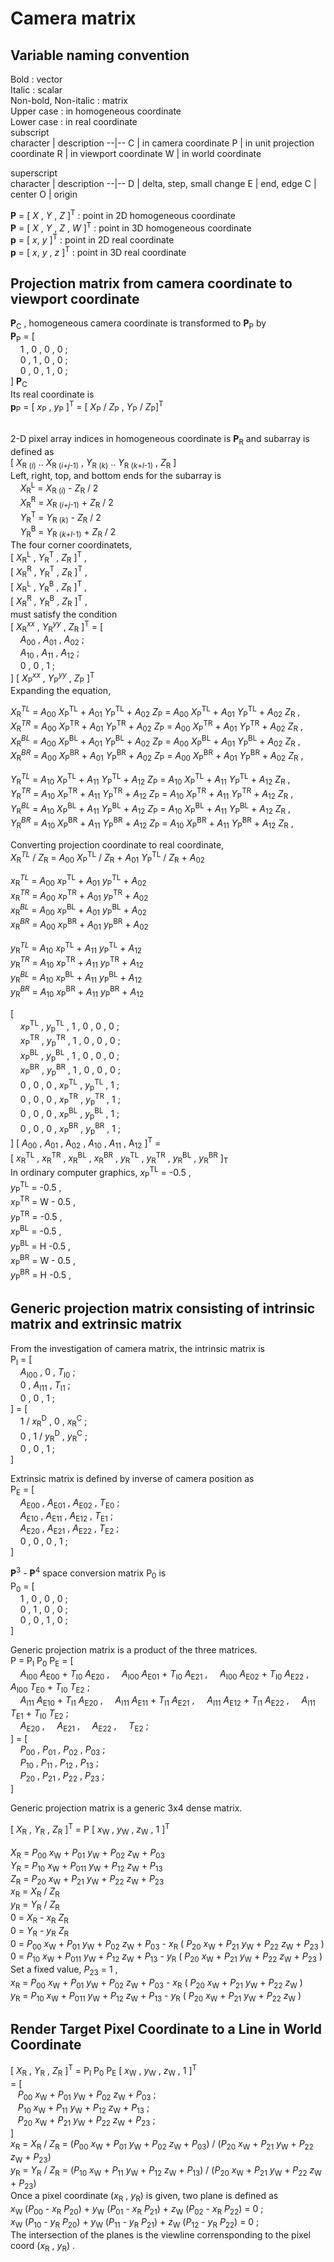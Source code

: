 # Camera matrix
## Variable naming convention
Bold : vector  
Italic : scalar  
Non-bold, Non-italic : matrix  
Upper case : in homogeneous coordinate  
Lower case : in real coordinate  
subscript  
character | description
--|--
C | in camera coordinate
P | in unit projection coordinate
R | in viewport coordinate
W | in world coordinate
<br>

superscript  
character | description
--|--
D | delta, step, small change
E | end, edge
C | center
O | origin
<br>

__P__ = [ _X_ , _Y_ , _Z_ ]<sup>T</sup> : point in 2D homogeneous coordinate  
__P__ = [ _X_ , _Y_ , _Z_ , _W_ ]<sup>T</sup> : point in 3D homogeneous coordinate  
__p__ = [ _x_, _y_ ]<sup>T</sup> : point in 2D real coordinate  
__p__ = [ _x_, _y_ , _z_ ]<sup>T</sup> : point in 3D real coordinate

## Projection matrix from camera coordinate to viewport coordinate
__P__<sub>C</sub> , homogeneous camera coordinate is transformed to __P__<sub>P</sub> by  
__P__<sub>P</sub> = [  
    &nbsp; &nbsp; 1 , 0 , 0 , 0 ;  
    &nbsp; &nbsp; 0 , 1 , 0 , 0 ;  
    &nbsp; &nbsp; 0 , 0 , 1 , 0 ;  
] __P__<sub>C</sub>  
Its real coordinate is  
__p__<sub>P</sub> = [ _x_<sub>P</sub> , _y_<sub>P</sub> ]<sup>T</sup> = 
[ _X_<sub>P</sub> / _Z_<sub>P</sub> , _Y_<sub>P</sub> / _Z_<sub>P</sub>]<sup>T</sup>  
<br>
<!--
  relationship among viewport parameters and the canonical projection plane coords
-->
2-D pixel array indices in homogeneous coordinate is __P__<sub>R</sub> and subarray is defined as  
[ _X_<sub>R (_i_)</sub> .. _X_<sub>R (_i_+_j_-1)</sub> , _Y_<sub>R (_k_)</sub> .. _Y_<sub>R (_k_+_l_-1)</sub> ,
_Z_<sub>R</sub> ]  
Left, right, top, and bottom ends for the subarray is  
    &nbsp; &nbsp; _X_<sub>R</sub><sup>L</sup> = _X_<sub>R (_i_)</sub> - _Z_<sub>R</sub> / 2  
    &nbsp; &nbsp; _X_<sub>R</sub><sup>R</sup> = _X_<sub>R (_i_+_j_-1)</sub> + _Z_<sub>R</sub> / 2  
    &nbsp; &nbsp; _Y_<sub>R</sub><sup>T</sup> = _Y_<sub>R (_k_)</sub> - _Z_<sub>R</sub> / 2  
    &nbsp; &nbsp; _Y_<sub>R</sub><sup>B</sup> = _Y_<sub>R (_k_+_l_-1)</sub> + _Z_<sub>R</sub> / 2  
The four corner coordinatets,  
[ _X_<sub>R</sub><sup>L</sup> , _Y_<sub>R</sub><sup>T</sup> , _Z_<sub>R</sub> ]<sup>T</sup> ,  
[ _X_<sub>R</sub><sup>R</sup> , _Y_<sub>R</sub><sup>T</sup> , _Z_<sub>R</sub> ]<sup>T</sup> ,  
[ _X_<sub>R</sub><sup>L</sup> , _Y_<sub>R</sub><sup>B</sup> , _Z_<sub>R</sub> ]<sup>T</sup> ,  
[ _X_<sub>R</sub><sup>R</sup> , _Y_<sub>R</sub><sup>B</sup> , _Z_<sub>R</sub> ]<sup>T</sup> ,  
must satisfy the condition  
[ _X_<sub>R</sub><sup>_xx_</sup> , _Y_<sub>R</sub><sup>_yy_</sup> , _Z_<sub>R</sub> ]<sup>T</sup> = [  
    &nbsp; &nbsp; _&Alpha;_<sub>00</sub> , _&Alpha;_<sub>01</sub> , _&Alpha;_<sub>02</sub> ;  
    &nbsp; &nbsp; _&Alpha;_<sub>10</sub> , _&Alpha;_<sub>11</sub> , _&Alpha;_<sub>12</sub> ;  
    &nbsp; &nbsp; 0 , 0 , 1 ;  
] [ _X_<sub>P</sub><sup>_xx_</sup> , _Y_<sub>P</sub><sup>_yy_</sup> , _Z_<sub>P</sub> ]<sup>T</sup>  
Expanding the equation,  
<!-- X -->
_X_<sub>R</sub><sup>_TL_</sup> = _&Alpha;_<sub>00</sub> _X_<sub>P</sub><sup>TL</sup> +
_&Alpha;_<sub>01</sub> _Y_<sub>P</sub><sup>TL</sup> + _&Alpha;_<sub>02</sub> _Z_<sub>P</sub> =
_&Alpha;_<sub>00</sub> _X_<sub>P</sub><sup>TL</sup> +
_&Alpha;_<sub>01</sub> _Y_<sub>P</sub><sup>TL</sup> + _&Alpha;_<sub>02</sub> _Z_<sub>R</sub> ,  
_X_<sub>R</sub><sup>_TR_</sup> = _&Alpha;_<sub>00</sub> _X_<sub>P</sub><sup>TR</sup> +
_&Alpha;_<sub>01</sub> _Y_<sub>P</sub><sup>TR</sup> + _&Alpha;_<sub>02</sub> _Z_<sub>P</sub> =
_&Alpha;_<sub>00</sub> _X_<sub>P</sub><sup>TR</sup> +
_&Alpha;_<sub>01</sub> _Y_<sub>P</sub><sup>TR</sup> + _&Alpha;_<sub>02</sub> _Z_<sub>R</sub> ,  
_X_<sub>R</sub><sup>_BL_</sup> = _&Alpha;_<sub>00</sub> _X_<sub>P</sub><sup>BL</sup> +
_&Alpha;_<sub>01</sub> _Y_<sub>P</sub><sup>BL</sup> + _&Alpha;_<sub>02</sub> _Z_<sub>P</sub> =
 _&Alpha;_<sub>00</sub> _X_<sub>P</sub><sup>BL</sup> +
_&Alpha;_<sub>01</sub> _Y_<sub>P</sub><sup>BL</sup> + _&Alpha;_<sub>02</sub> _Z_<sub>R</sub> ,  
_X_<sub>R</sub><sup>_BR_</sup> = _&Alpha;_<sub>00</sub> _X_<sub>P</sub><sup>BR</sup> +
_&Alpha;_<sub>01</sub> _Y_<sub>P</sub><sup>BR</sup> + _&Alpha;_<sub>02</sub> _Z_<sub>P</sub> =
_&Alpha;_<sub>00</sub> _X_<sub>P</sub><sup>BR</sup> +
_&Alpha;_<sub>01</sub> _Y_<sub>P</sub><sup>BR</sup> + _&Alpha;_<sub>02</sub> _Z_<sub>R</sub> ,  
<!-- Y -->
_Y_<sub>R</sub><sup>_TL_</sup> = _&Alpha;_<sub>10</sub> _X_<sub>P</sub><sup>TL</sup> +
_&Alpha;_<sub>11</sub> _Y_<sub>P</sub><sup>TL</sup> + _&Alpha;_<sub>12</sub> _Z_<sub>P</sub> =
_&Alpha;_<sub>10</sub> _X_<sub>P</sub><sup>TL</sup> +
_&Alpha;_<sub>11</sub> _Y_<sub>P</sub><sup>TL</sup> + _&Alpha;_<sub>12</sub> _Z_<sub>R</sub> ,  
_Y_<sub>R</sub><sup>_TR_</sup> = _&Alpha;_<sub>10</sub> _X_<sub>P</sub><sup>TR</sup> +
_&Alpha;_<sub>11</sub> _Y_<sub>P</sub><sup>TR</sup> + _&Alpha;_<sub>12</sub> _Z_<sub>P</sub> =
_&Alpha;_<sub>10</sub> _X_<sub>P</sub><sup>TR</sup> +
_&Alpha;_<sub>11</sub> _Y_<sub>P</sub><sup>TR</sup> + _&Alpha;_<sub>12</sub> _Z_<sub>R</sub> ,  
_Y_<sub>R</sub><sup>_BL_</sup> = _&Alpha;_<sub>10</sub> _X_<sub>P</sub><sup>BL</sup> +
_&Alpha;_<sub>11</sub> _Y_<sub>P</sub><sup>BL</sup> + _&Alpha;_<sub>12</sub> _Z_<sub>P</sub> =
 _&Alpha;_<sub>10</sub> _X_<sub>P</sub><sup>BL</sup> +
_&Alpha;_<sub>11</sub> _Y_<sub>P</sub><sup>BL</sup> + _&Alpha;_<sub>12</sub> _Z_<sub>R</sub> ,  
_Y_<sub>R</sub><sup>_BR_</sup> = _&Alpha;_<sub>10</sub> _X_<sub>P</sub><sup>BR</sup> +
_&Alpha;_<sub>11</sub> _Y_<sub>P</sub><sup>BR</sup> + _&Alpha;_<sub>12</sub> _Z_<sub>P</sub> =
_&Alpha;_<sub>10</sub> _X_<sub>P</sub><sup>BR</sup> +
_&Alpha;_<sub>11</sub> _Y_<sub>P</sub><sup>BR</sup> + _&Alpha;_<sub>12</sub> _Z_<sub>R</sub> ,  
<!-- Projection -->
Converting projection coordinate to real coordinate,   
_X_<sub>R</sub><sup>_TL_</sup> / _Z_<sub>R</sub> =
_&Alpha;_<sub>00</sub> _X_<sub>P</sub><sup>TL</sup> / _Z_<sub>R</sub> +
_&Alpha;_<sub>01</sub> _Y_<sub>P</sub><sup>TL</sup> / _Z_<sub>R</sub> + _&Alpha;_<sub>02</sub>  
<!-- x -->
_x_<sub>R</sub><sup>_TL_</sup> = _&Alpha;_<sub>00</sub> _x_<sub>P</sub><sup>TL</sup> +
_&Alpha;_<sub>01</sub> _y_<sub>P</sub><sup>TL</sup> + _&Alpha;_<sub>02</sub>  
_x_<sub>R</sub><sup>_TR_</sup> = _&Alpha;_<sub>00</sub> _x_<sub>P</sub><sup>TR</sup> +
_&Alpha;_<sub>01</sub> _y_<sub>P</sub><sup>TR</sup> + _&Alpha;_<sub>02</sub>  
_x_<sub>R</sub><sup>_BL_</sup> = _&Alpha;_<sub>00</sub> _x_<sub>P</sub><sup>BL</sup> +
_&Alpha;_<sub>01</sub> _y_<sub>P</sub><sup>BL</sup> + _&Alpha;_<sub>02</sub>  
_x_<sub>R</sub><sup>_BR_</sup> = _&Alpha;_<sub>00</sub> _x_<sub>P</sub><sup>BR</sup> +
_&Alpha;_<sub>01</sub> _y_<sub>P</sub><sup>BR</sup> + _&Alpha;_<sub>02</sub>  
<!-- y -->
_y_<sub>R</sub><sup>_TL_</sup> = _&Alpha;_<sub>10</sub> _x_<sub>P</sub><sup>TL</sup> +
_&Alpha;_<sub>11</sub> _y_<sub>P</sub><sup>TL</sup> + _&Alpha;_<sub>12</sub>  
_y_<sub>R</sub><sup>_TR_</sup> = _&Alpha;_<sub>10</sub> _x_<sub>P</sub><sup>TR</sup> +
_&Alpha;_<sub>11</sub> _y_<sub>P</sub><sup>TR</sup> + _&Alpha;_<sub>12</sub>  
_y_<sub>R</sub><sup>_BL_</sup> = _&Alpha;_<sub>10</sub> _x_<sub>P</sub><sup>BL</sup> +
_&Alpha;_<sub>11</sub> _y_<sub>P</sub><sup>BL</sup> + _&Alpha;_<sub>12</sub>  
_y_<sub>R</sub><sup>_BR_</sup> = _&Alpha;_<sub>10</sub> _x_<sub>P</sub><sup>BR</sup> +
_&Alpha;_<sub>11</sub> _y_<sub>P</sub><sup>BR</sup> + _&Alpha;_<sub>12</sub>  
<!-- Simultaneous equation -->
[  
    &nbsp; &nbsp; _x_<sub>P</sub><sup>TL</sup> , _y_<sub>p</sub><sup>TL</sup> , 1 , 0 , 0 , 0 ;  
    &nbsp; &nbsp; _x_<sub>P</sub><sup>TR</sup> , _y_<sub>p</sub><sup>TR</sup> , 1 , 0 , 0 , 0 ;  
    &nbsp; &nbsp; _x_<sub>P</sub><sup>BL</sup> , _y_<sub>p</sub><sup>BL</sup> , 1 , 0 , 0 , 0 ;  
    &nbsp; &nbsp; _x_<sub>P</sub><sup>BR</sup> , _y_<sub>p</sub><sup>BR</sup> , 1 , 0 , 0 , 0 ;  
    &nbsp; &nbsp; 0 , 0 , 0 , _x_<sub>P</sub><sup>TL</sup> , _y_<sub>p</sub><sup>TL</sup> , 1 ;   
    &nbsp; &nbsp; 0 , 0 , 0 , _x_<sub>P</sub><sup>TR</sup> , _y_<sub>p</sub><sup>TR</sup> , 1 ;   
    &nbsp; &nbsp; 0 , 0 , 0 , _x_<sub>P</sub><sup>BL</sup> , _y_<sub>p</sub><sup>BL</sup> , 1 ;   
    &nbsp; &nbsp; 0 , 0 , 0 , _x_<sub>P</sub><sup>BR</sup> , _y_<sub>p</sub><sup>BR</sup> , 1 ;   
] [ _&Alpha;_<sub>00</sub> , _&Alpha;_<sub>01</sub> , &Alpha;<sub>02</sub> ,
_&Alpha;_<sub>10</sub> , _&Alpha;_<sub>11</sub> , &Alpha;<sub>12</sub> ]<sup>T</sup>  =  
[ _x_<sub>R</sub><sup>TL</sup> , _x_<sub>R</sub><sup>TR</sup> ,
_x_<sub>R</sub><sup>BL</sup> , _x_<sub>R</sub><sup>BR</sup> ,
_y_<sub>R</sub><sup>TL</sup> , _y_<sub>R</sub><sup>TR</sup> ,
_y_<sub>R</sub><sup>BL</sup> , _y_<sub>R</sub><sup>BR</sup> ]<sub>T</sub>  
In ordinary computer graphics,
_x_<sub>P</sub><sup>TL</sup> = -0.5 ,  
_y_<sub>P</sub><sup>TL</sup> = -0.5 ,  
_x_<sub>P</sub><sup>TR</sup> = W - 0.5 ,  
_y_<sub>P</sub><sup>TR</sup> = -0.5 ,  
_x_<sub>P</sub><sup>BL</sup> = -0.5 ,  
_y_<sub>P</sub><sup>BL</sup> = H -0.5 ,  
_x_<sub>P</sub><sup>BR</sup> = W - 0.5 ,  
_y_<sub>P</sub><sup>BR</sup> = H -0.5 ,  

## Generic projection matrix consisting of intrinsic matrix and extrinsic matrix
From the investigation of camera matrix, the intrinsic matrix is  
P<sub>I</sub> = [  
    &nbsp; &nbsp; _&Alpha;_<sub>I00</sub> , 0 , _T_<sub>I0</sub> ;  
    &nbsp; &nbsp; 0 , _&Alpha;_<sub>I11</sub> , _T_<sub>I1</sub> ;  
    &nbsp; &nbsp; 0 , 0 , 1 ;  
] = [  
    &nbsp; &nbsp; 1 / _x_<sub>R</sub><sup>D</sup> , 0 , _x_<sub>R</sub><sup>C</sup> ;  
    &nbsp; &nbsp; 0 , 1 / _y_<sub>R</sub><sup>D</sup> , _y_<sub>R</sub><sup>C</sup> ;  
    &nbsp; &nbsp; 0 , 0 , 1 ;  
]  

Extrinsic matrix is defined by inverse of camera position as  
P<sub>E</sub> = [  
    &nbsp; &nbsp; _&Alpha;_<sub>E00</sub> , _&Alpha;_<sub>E01</sub> ,  _&Alpha;_<sub>E02</sub> , _T_<sub>E0</sub>  ;  
    &nbsp; &nbsp; _&Alpha;_<sub>E10</sub> , _&Alpha;_<sub>E11</sub> ,  _&Alpha;_<sub>E12</sub> , _T_<sub>E1</sub>  ;  
    &nbsp; &nbsp; _&Alpha;_<sub>E20</sub> , _&Alpha;_<sub>E21</sub> ,  _&Alpha;_<sub>E22</sub> , _T_<sub>E2</sub>  ;  
    &nbsp; &nbsp; 0 , 0 , 0 , 1 ;  
]  

__P__<sup>3</sup> - __P__<sup>4</sup> space conversion matrix P<sub>0</sub> is  
P<sub>0</sub> = [  
    &nbsp; &nbsp; 1 , 0 , 0 , 0 ;  
    &nbsp; &nbsp; 0 , 1 , 0 , 0 ;  
    &nbsp; &nbsp; 0 , 0 , 1 , 0 ;  
]  

Generic projection matrix is a product of the three matrices.  
P = P<sub>I</sub> P<sub>0</sub> P<sub>E</sub> = [  
    &nbsp; &nbsp; _&Alpha;_<sub>I00</sub> _&Alpha;_<sub>E00</sub> + _T_<sub>I0</sub> _&Alpha;_<sub>E20</sub> ,
    &nbsp; &nbsp; _&Alpha;_<sub>I00</sub> _&Alpha;_<sub>E01</sub> + _T_<sub>I0</sub> _&Alpha;_<sub>E21</sub> ,
    &nbsp; &nbsp; _&Alpha;_<sub>I00</sub> _&Alpha;_<sub>E02</sub> + _T_<sub>I0</sub> _&Alpha;_<sub>E22</sub> ,
    &nbsp; &nbsp; _&Alpha;_<sub>I00</sub> _T_<sub>E0</sub> + _T_<sub>I0</sub> _T_<sub>E2</sub> ;  
    &nbsp; &nbsp; _&Alpha;_<sub>I11</sub> _&Alpha;_<sub>E10</sub> + _T_<sub>I1</sub> _&Alpha;_<sub>E20</sub> ,
    &nbsp; &nbsp; _&Alpha;_<sub>I11</sub> _&Alpha;_<sub>E11</sub> + _T_<sub>I1</sub> _&Alpha;_<sub>E21</sub> ,
    &nbsp; &nbsp; _&Alpha;_<sub>I11</sub> _&Alpha;_<sub>E12</sub> + _T_<sub>I1</sub> _&Alpha;_<sub>E22</sub> ,
    &nbsp; &nbsp; _&Alpha;_<sub>I11</sub> _T_<sub>E1</sub> + _T_<sub>I0</sub> _T_<sub>E2</sub> ;  
    &nbsp; &nbsp; _&Alpha;_<sub>E20</sub> ,
    &nbsp; &nbsp; _&Alpha;_<sub>E21</sub> ,
    &nbsp; &nbsp; _&Alpha;_<sub>E22</sub> ,
    &nbsp; &nbsp; _T_<sub>E2</sub> ;  
] = [  
    &nbsp; &nbsp; _P_<sub>00</sub> , _P_<sub>01</sub> , _P_<sub>02</sub> , _P_<sub>03</sub> ;   
    &nbsp; &nbsp; _P_<sub>10</sub> , _P_<sub>11</sub> , _P_<sub>12</sub> , _P_<sub>13</sub> ;   
    &nbsp; &nbsp; _P_<sub>20</sub> , _P_<sub>21</sub> , _P_<sub>22</sub> , _P_<sub>23</sub> ;   
]

Generic projection matrix is a generic 3x4 dense matrix.

[ _X_<sub>R</sub> , _Y_<sub>R</sub> , _Z_<sub>R</sub> ]<sup>T</sup> = 
P [ _x_<sub>W</sub> , _y_<sub>W</sub> , _z_<sub>W</sub> , 1 ]<sup>T</sup>  
<br>
_X_<sub>R</sub> = _P_<sub>00</sub> _x_<sub>W</sub> + _P_<sub>01</sub> _y_<sub>W</sub> +
_P_<sub>02</sub> _z_<sub>W</sub> + _P_<sub>03</sub>  
_Y_<sub>R</sub> = _P_<sub>10</sub> _x_<sub>W</sub> + _P_<sub>011</sub> _y_<sub>W</sub> +
_P_<sub>12</sub> _z_<sub>W</sub> + _P_<sub>13</sub>  
_Z_<sub>R</sub> = _P_<sub>20</sub> _x_<sub>W</sub> + _P_<sub>21</sub> _y_<sub>W</sub> +
_P_<sub>22</sub> _z_<sub>W</sub> + _P_<sub>23</sub>  
_x_<sub>R</sub> = _X_<sub>R</sub> / _Z_<sub>R</sub>  
_y_<sub>R</sub> = _Y_<sub>R</sub> / _Z_<sub>R</sub>  
0 = _X_<sub>R</sub> - _x_<sub>R</sub> _Z_<sub>R</sub>  
0 = _Y_<sub>R</sub> - _y_<sub>R</sub> _Z_<sub>R</sub>   
0 = _P_<sub>00</sub> _x_<sub>W</sub> + _P_<sub>01</sub> _y_<sub>W</sub> +
_P_<sub>02</sub> _z_<sub>W</sub> + _P_<sub>03</sub> - _x_<sub>R</sub> (
    _P_<sub>20</sub> _x_<sub>W</sub> + _P_<sub>21</sub> _y_<sub>W</sub> +
_P_<sub>22</sub> _z_<sub>W</sub> + _P_<sub>23</sub>
)  
0 = _P_<sub>10</sub> _x_<sub>W</sub> + _P_<sub>011</sub> _y_<sub>W</sub> +
_P_<sub>12</sub> _z_<sub>W</sub> + _P_<sub>13</sub> - _y_<sub>R</sub> (
    _P_<sub>20</sub> _x_<sub>W</sub> + _P_<sub>21</sub> _y_<sub>W</sub> +
_P_<sub>22</sub> _z_<sub>W</sub> + _P_<sub>23</sub>
)  
Set a fixed value, _P_<sub>23</sub> = 1 ,  
_x_<sub>R</sub> = _P_<sub>00</sub> _x_<sub>W</sub> + _P_<sub>01</sub> _y_<sub>W</sub> +
_P_<sub>02</sub> _z_<sub>W</sub> + _P_<sub>03</sub> - _x_<sub>R</sub> (
    _P_<sub>20</sub> _x_<sub>W</sub> + _P_<sub>21</sub> _y_<sub>W</sub> +
_P_<sub>22</sub> _z_<sub>W</sub> )  
_y_<sub>R</sub> = _P_<sub>10</sub> _x_<sub>W</sub> + _P_<sub>011</sub> _y_<sub>W</sub> +
_P_<sub>12</sub> _z_<sub>W</sub> + _P_<sub>13</sub> - _y_<sub>R</sub> (
    _P_<sub>20</sub> _x_<sub>W</sub> + _P_<sub>21</sub> _y_<sub>W</sub> +
_P_<sub>22</sub> _z_<sub>W</sub> )  

## Render Target Pixel Coordinate to a Line in World Coordinate
[ _X_<sub>R</sub> , _Y_<sub>R</sub> , _Z_<sub>R</sub> ]<sup>T</sup> = 
P<sub>I</sub> P<sub>0</sub> P<sub>E</sub> [ _x_<sub>W</sub> , _y_<sub>W</sub> , _z_<sub>W</sub> , 1 ]<sup>T</sup>  
= [  
&nbsp; &nbsp;_P_<sub>00</sub> _x_<sub>W</sub> + _P_<sub>01</sub> _y_<sub>W</sub> + _P_<sub>02</sub> _z_<sub>W</sub> + _P_<sub>03</sub> ;  
&nbsp; &nbsp;_P_<sub>10</sub> _x_<sub>W</sub> + _P_<sub>11</sub> _y_<sub>W</sub> + _P_<sub>12</sub> _z_<sub>W</sub> + _P_<sub>13</sub> ;  
&nbsp; &nbsp;_P_<sub>20</sub> _x_<sub>W</sub> + _P_<sub>21</sub> _y_<sub>W</sub> + _P_<sub>22</sub> _z_<sub>W</sub> + _P_<sub>23</sub> ;  
]  
_x_<sub>R</sub> = _X_<sub>R</sub> / _Z_<sub>R</sub> =
(_P_<sub>00</sub> _x_<sub>W</sub> + _P_<sub>01</sub> _y_<sub>W</sub> + _P_<sub>02</sub> _z_<sub>W</sub> + _P_<sub>03</sub>) /
(_P_<sub>20</sub> _x_<sub>W</sub> + _P_<sub>21</sub> _y_<sub>W</sub> + _P_<sub>22</sub> _z_<sub>W</sub> + _P_<sub>23</sub>)  
_y_<sub>R</sub> = _Y_<sub>R</sub> / _Z_<sub>R</sub> =
(_P_<sub>10</sub> _x_<sub>W</sub> + _P_<sub>11</sub> _y_<sub>W</sub> + _P_<sub>12</sub> _z_<sub>W</sub> + _P_<sub>13</sub>) /
(_P_<sub>20</sub> _x_<sub>W</sub> + _P_<sub>21</sub> _y_<sub>W</sub> + _P_<sub>22</sub> _z_<sub>W</sub> + _P_<sub>23</sub>)  
Once a pixel coordinate (_x_<sub>R</sub> , _y_<sub>R</sub>) is given, two plane is defined as  
_x_<sub>W</sub> (_P_<sub>00</sub> - _x_<sub>R</sub> _P_<sub>20</sub>) +
_y_<sub>W</sub> (_P_<sub>01</sub> - _x_<sub>R</sub> _P_<sub>21</sub>) +
_z_<sub>W</sub> (_P_<sub>02</sub> - _x_<sub>R</sub> _P_<sub>22</sub>) = 0 ;  
_x_<sub>W</sub> (_P_<sub>10</sub> - _y_<sub>R</sub> _P_<sub>20</sub>) +
_y_<sub>W</sub> (_P_<sub>11</sub> - _y_<sub>R</sub> _P_<sub>21</sub>) +
_z_<sub>W</sub> (_P_<sub>12</sub> - _y_<sub>R</sub> _P_<sub>22</sub>) = 0 ;  
The intersection of the planes is the viewline corrensponding to the pixel coord (_x_<sub>R</sub> , _y_<sub>R</sub>) .  

